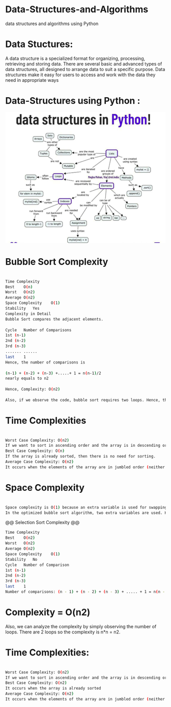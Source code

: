 # Data-Structures-and-Algorithms
data structures and algorithms using Python



# Data Stuctures:


A data structure is a specialized format for organizing, processing, retrieving and storing data. There are several basic and advanced types of data structures, all designed to arrange data to suit a specific purpose. Data structures make it easy for users to access and work with the data they need in appropriate ways


# Data-Structures using Python :

![Register](https://github.com/jitendra-meena/Data-Structures-and-Algorithms/blob/main/DSA.jpeg)

# Bubble Sort Complexity
 ```bash

Time Complexity	 
Best	O(n)
Worst	O(n2)
Average	O(n2)
Space Complexity	O(1)
Stability	Yes
Complexity in Detail
Bubble Sort compares the adjacent elements.

Cycle	Number of Comparisons
1st	(n-1)
2nd	(n-2)
3rd	(n-3)
.......	......
last	1
Hence, the number of comparisons is

(n-1) + (n-2) + (n-3) +.....+ 1 = n(n-1)/2
nearly equals to n2

Hence, Complexity: O(n2)

Also, if we observe the code, bubble sort requires two loops. Hence, the complexity is n*n = n2
```
# Time Complexities
 ```bash

Worst Case Complexity: O(n2)
If we want to sort in ascending order and the array is in descending order then the worst case occurs.
Best Case Complexity: O(n)
If the array is already sorted, then there is no need for sorting.
Average Case Complexity: O(n2)
It occurs when the elements of the array are in jumbled order (neither ascending nor descending).
```
# Space Complexity
 ```bash

Space complexity is O(1) because an extra variable is used for swapping.
In the optimized bubble sort algorithm, two extra variables are used. Hence, the space complexity will be O(2)
```
@@ Selection Sort Complexity @@
 ```bash
Time Complexity	 
Best	O(n2)
Worst	O(n2)
Average	O(n2)
Space Complexity	O(1)
Stability	No
Cycle	Number of Comparison
1st	(n-1)
2nd	(n-2)
3rd	(n-3)
last	1
Number of comparisons: (n - 1) + (n - 2) + (n - 3) + ..... + 1 = n(n - 1) / 2 nearly equals to n2.
```
# Complexity = O(n2)

Also, we can analyze the complexity by simply observing the number of loops. There are 2 loops so the complexity is n*n = n2.

# Time Complexities:
 ```bash

Worst Case Complexity: O(n2)
If we want to sort in ascending order and the array is in descending order then, the worst case occurs.
Best Case Complexity: O(n2)
It occurs when the array is already sorted
Average Case Complexity: O(n2)
It occurs when the elements of the array are in jumbled order (neither ascending nor descending).
```